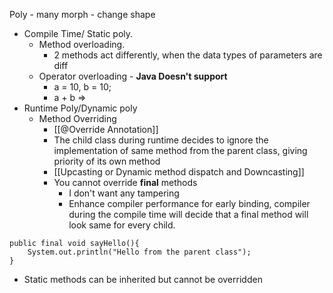 Poly - many
morph - change shape

- Compile Time/ Static poly.
	- Method overloading.
		- 2 methods act differently, when the data types of parameters are diff
	- Operator overloading - **Java Doesn't support**
		- a = 10, b = 10;
		- a + b => 
- Runtime Poly/Dynamic poly
	- Method Overriding
		- [[@Override Annotation]]
		- The child class during runtime decides to ignore the implementation of same method from the parent class, giving priority of its own method
		- [[Upcasting or Dynamic method dispatch and Downcasting]]
		- You cannot override **final** methods
			- I don't want any tampering
			- Enhance compiler performance  for early binding, compiler during the compile time will decide that a final method will look same for every child.
```
public final void sayHello(){  
    System.out.println("Hello from the parent class");  
}
```
- Static methods can be inherited but cannot be overridden 